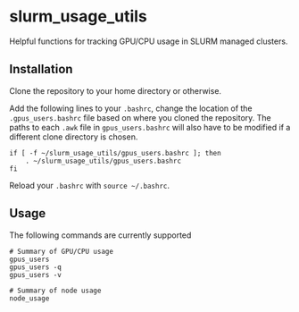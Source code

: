 # slurm_usage_utils
Helpful functions for tracking GPU/CPU usage in SLURM managed clusters.

## Installation

Clone the repository to your home directory or otherwise.

Add the following lines to your `.bashrc`, change the location of the `.gpus_users.bashrc` file based on where you cloned the repository. The paths to each `.awk` file in `gpus_users.bashrc` will also have to be modified if a different clone directory is chosen.

```
if [ -f ~/slurm_usage_utils/gpus_users.bashrc ]; then
    . ~/slurm_usage_utils/gpus_users.bashrc
fi
```

Reload your `.bashrc` with `source ~/.bashrc`.

## Usage

The following commands are currently supported
```
# Summary of GPU/CPU usage
gpus_users
gpus_users -q
gpus_users -v

# Summary of node usage
node_usage
```
